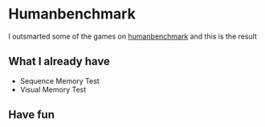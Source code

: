 # Humanbenchmark

  I outsmarted some of the games on [humanbenchmark](https://humanbenchmark.com/) and this is the result

## What I already have

- Sequence Memory Test
- Visual Memory Test

## Have fun
